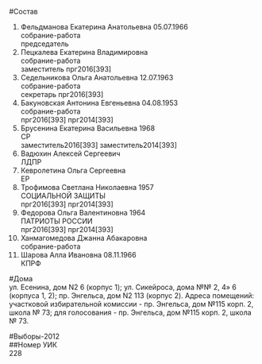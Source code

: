 #Состав  
1. Фельдманова Екатерина Анатольевна 05.07.1966  
    собрание-работа  
    председатель  
2. Пецкалева Екатерина Владимировна  
    собрание-работа  
    заместитель прг2016[393]  
3. Седельникова Ольга Анатольевна 12.07.1963  
    собрание-работа  
    секретарь прг2016[393]  
4. Бакуновская Антонина Евгеньевна 04.08.1953  
    собрание-работа  
    прг2016[393] прг2014[393]  
5. Брусенина Екатерина Васильевна 1968  
    СР  
    заместитель2016[393] заместитель2014[393]  
6. Вадюхин Алексей Сергеевич  
    ЛДПР  
7. Кевролетина Ольга Сергеевна  
    ЕР  
8. Трофимова Светлана Николаевна 1957  
    СОЦИАЛЬНОЙ ЗАЩИТЫ  
    прг2016[393] прг2014[393]  
9. Федорова Ольга Валентиновна 1964  
    ПАТРИОТЫ РОССИИ  
    прг2016[393] прг2014[393]  
10. Ханмагомедова Джанна Абакаровна  
    собрание-работа  
11. Шарова Алла Ивановна 08.11.1966  
    КПРФ  
  
#Дома  
ул. Есенина, дом N2 6 (корпус 1); ул. Сикейроса, дома №№ 2, 4» 6 (корпуса 1, 2); пр. Энгельса, дом N2 113 (корпус 2). Адреса помещений: участковой избирательной комиссии - пр. Энгельса, дом №115 корп. 2, школа № 73; для голосования - пр. Энгельса, дом №115 корп. 2, школа № 73.  
  
#Выборы-2012  
##Номер УИК  
228  
